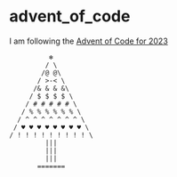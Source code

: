 # advent_of_code

I am following the [Advent of Code for 2023](https://adventofcode.com/2023/)
```  
          ❄
         / \
        /@ @\
       / >-< \
      /& & & &\
     / $ $ $ $ \
    / # # # # # \
   / % % % % % % \
  / ^ ^ ^ ^ ^ ^ ^ \
 / ♥ ♥ ♥ ♥ ♥ ♥ ♥ ♥ \
/ ! ! ! ! ! ! ! ! ! \ 
         |||
         |||
         |||
       =======
```

